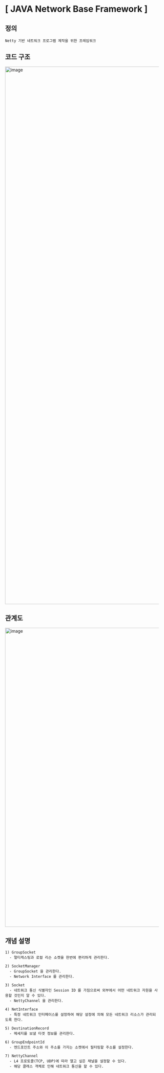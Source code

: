 # [ JAVA Network Base Framework ]
## 정의
~~~
Netty 기반 네트워크 프로그램 제작을 위한 프레임워크
~~~
  
## 코드 구조
<img width="1754" alt="image" src="https://user-images.githubusercontent.com/37236920/179636651-6127a220-d381-47c0-ba0b-f6052f283f82.png">
  
## 관계도
<img width="976" alt="image" src="https://user-images.githubusercontent.com/37236920/179636737-b30721b7-94c5-4572-a232-310a21619741.png">
  
## 개념 설명
~~~
1) GroupSocket
  - 멀티캐스팅과 로컬 리슨 소켓을 한번에 편리하게 관리한다.

2) SocketManager
  - GroupSocket 을 관리한다.
  - Network Interface 를 관리한다.

3) Socket
  - 네트워크 통신 식별자인 Session ID 를 가짐으로써 외부에서 어떤 네트워크 자원을 사용할 것인지 알 수 있다.
  - NettyChannel 을 관리한다.

4) NetInterface
  - 특정 네트워크 인터페이스를 설정하여 해당 설정에 의해 모든 네트워크 리소스가 관리되도록 한다.

5) DestinationRecord
  - 메세지를 보낼 타겟 정보를 관리한다.

6) GroupEndpointId
  - 엔드포인트 주소와 이 주소를 가지는 소켓에서 필터링할 주소를 설정한다.

7) NettyChannel
  - L4 프로토콜(TCP, UDP)에 따라 열고 싶은 채널을 설정할 수 있다.
  - 해당 클래스 객체로 인해 네트워크 통신을 할 수 있다.
~~~
  
